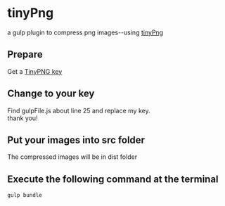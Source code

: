 # tinyPng
   a gulp plugin to compress png images--using <a href="https://tinypng.com">tinyPng</a>

## Prepare
   Get a <a href="https://tinypng.com/developers">TinyPNG key</a>
      
## Change to your key
   Find gulpFile.js about line 25 and replace my key.   
   thank you!
   
## Put your images into src folder
   The compressed images will be in dist folder
    
## Execute the following command at the terminal
   `gulp bundle`